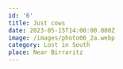 ```yaml
---
id: '6'
title: Just cows
date: 2023-05-15T14:00:00.000Z
image: /images/photo06_2a.webp
category: Lost in South
place: Near Birraritz
---
```

